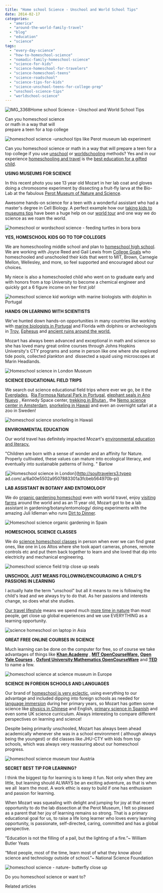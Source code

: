 ```yaml
---
title: "Home school Science - Unschool and World School Tips"
date: 2014-02-17
categories: 
  - "america"
  - "around-the-world-family-travel"
  - "blog"
  - "education"
  - "science"
tags: 
  - "every-day-science"
  - "how-to-homeschool-science"
  - "nomadic-family-homeschool-science"
  - "science-for-kids"
  - "science-homeschool-for-travelers"
  - "science-homeschool-teens"
  - "science-roadschool"
  - "science-tips-for-kids"
  - "science-unschool-teens-for-college-prep"
  - "unschool-science-tips"
  - "worldschool-science"
---
```


![IMG_3368](https://pub-ac94b3f306b24c0dba4238943c97f2e1.r2.dev/6a00e5502a9507883301a5116c5f5e970c.jpg)Home school Science - 
Unschool and World School Tips  
  
Can you homeschool science  
or math in a way that will  
prepare a teen for a top college

<!--more-->  
![homeschool science -unschool tips like Perot museum lab experiment](https://pub-ac94b3f306b24c0dba4238943c97f2e1.r2.dev/6a00e5502a9507883301a5116e6db7970c.png)  
  
Can you homeschool science or math in a way that will prepare a teen for a top college if you use [unschool](https://pub-ac94b3f306b24c0dba4238943c97f2e1.r2.dev/2010/04/family-travel-homeschool-education-global-students-lifestyle-design-location-independent-4hww-around.html "unschool tips for global kids") or [worldschooling](https://pub-ac94b3f306b24c0dba4238943c97f2e1.r2.dev/2013/01/world-school-education-at-its-best-.html "worldschooling") methods? Yes and in our experience [homeschooling and travel](https://pub-ac94b3f306b24c0dba4238943c97f2e1.r2.dev/2011/09/learning-while-traveling-travel-homeschool-road-school-abroad-5-best-reasons.html "homeschooling and travel") is the [best education for a gifted child](https://pub-ac94b3f306b24c0dba4238943c97f2e1.r2.dev/2012/09/how-to-homeschool-through-travel-with-a-gifted-child-.html "homeschool and travel with gifted child").  
  
**USING MUSEUMS FOR SCIENCE**  
  
In this recent photo you see 13 year old Mozart in her lab coat and gloves doing a chromosome experiment by dissecting a fruit-fly larva at the Bio-Lab at the fabulous [Perot Museum of Nature and Science](http://www.perotmuseum.org/ "the perot museum").  
  
Awesome hands-on science for a teen with a wonderful assistant who had a master's degree in Cell Biology. A perfect example how our [taking kids to museums tips](https://pub-ac94b3f306b24c0dba4238943c97f2e1.r2.dev/2010/08/10-tips-for-travel-tours-museums-with-kids-family-friendly-travel-advice-information-help-education.html "taking kids to museums tips") have been a huge help on our [world tour](https://pub-ac94b3f306b24c0dba4238943c97f2e1.r2.dev/2012/01/amazing-family-world-tour.html "amazing family world tour") and one way we do science as we roam the world.  
  
![homeschool or wordschool science - feeding turtles in bora bora](https://pub-ac94b3f306b24c0dba4238943c97f2e1.r2.dev/6a00e5502a9507883301a5116e6dc9970c.png)  
  
**YES, HOMESCHOOL KIDS GO TO TOP COLLEGES**  
  
We are homeschooling middle school and plan to [homeschool high school](https://pub-ac94b3f306b24c0dba4238943c97f2e1.r2.dev/2013/07/homeschool-high-school-and-world-travel.html "homeschool high school"). We are working with Joyce Reed and Gail Lewis from [College Goals](http://www.collegegoals.com/ "college goals") who homeschooled and unschooled their kids that went to MIT, Brown, Carnegie Mellon, Wellesley, and more, so feel supported and encouraged about our choices.  
  
My niece is also a homeschooled child who went on to graduate early and with honors from a top University to become a chemical engineer and quickly got a 6 figure income on her first job!  
  
![homeschool science kid workign with marine biologists with dolphin in Portugal](https://pub-ac94b3f306b24c0dba4238943c97f2e1.r2.dev/6a00e5502a9507883301a5116e6dda970c.png)  
  
**HANDS ON LEARNING WITH SCIENTISTS**  
  
We've hunted down hands-on opportunities in many countries like working with [marine biologists in Portugal](https://pub-ac94b3f306b24c0dba4238943c97f2e1.r2.dev/2013/02/only-place-in-europe-to-swim-with-dolphins-portugal.html "swimming with dolphins in Portugal only place in Europe") and Florida with dolphins or archeologists in [Troy](https://pub-ac94b3f306b24c0dba4238943c97f2e1.r2.dev/2007/07/homers-troy.html "troy travel archeology"), [Ephesus](https://pub-ac94b3f306b24c0dba4238943c97f2e1.r2.dev/2007/07/ephesus-stellar.html "ephesus travel with kids") and [ancient ruins around the world.](https://pub-ac94b3f306b24c0dba4238943c97f2e1.r2.dev/2013/03/best-places-to-visit-ancient-roman-and-greek-ruins.html "best ancient ruins around the world")  
  
Mozart has always been advanced and exceptional in math and science so she has loved many great online courses through Johns Hopkins University's CTY programs and some in person like one where she explored tide pools, collected plankton and  dissected a squid using microscopes at  Marin Headlands.  
  
![Homeschool science in London Museum](https://pub-ac94b3f306b24c0dba4238943c97f2e1.r2.dev/6a00e5502a9507883301a73d79bcb1970d.png)  
  
**SCIENCE EDUCATIONAL FIELD TRIPS**  
  
We search out science educational field trips where ever we go, be it the [Everglades](https://pub-ac94b3f306b24c0dba4238943c97f2e1.r2.dev/2012/03/omg-wrestling-alligator-in-the-everglades.html "Everglades alligators"),  [Ria Formosa Natural Park in Portugal](https://pub-ac94b3f306b24c0dba4238943c97f2e1.r2.dev/2008/06/celebrating-in.html#more "bird migration and nature park portugal"), [elephant seals in Ano Nuevo](https://pub-ac94b3f306b24c0dba4238943c97f2e1.r2.dev/2012/02/elephant-seals-at-ano-nuevo-world-school-fieldtrip.html "elephant seals in ano nuevo homeschool") , Kennedy Space center, [trekking in Bhutan ,](https://pub-ac94b3f306b24c0dba4238943c97f2e1.r2.dev/2012/09/bhutans-bountiful-nature.html "trekking in bhutan") the [Nemo science center in Amsterdam](https://pub-ac94b3f306b24c0dba4238943c97f2e1.r2.dev/2006/09/science-center.html "Nemo science center in Amsterdam"), [snorkeling in Hawaii](https://pub-ac94b3f306b24c0dba4238943c97f2e1.r2.dev/2011/02/sailing-the-stunning-napali-coast-of-kauai-hawaii-with-dolphins-snorkeling-fun.html "snorkeling in Hawaii") and even an overnight safari at a zoo in Sweden!  
  
![homeschool science snorkeling in Hawaii](https://pub-ac94b3f306b24c0dba4238943c97f2e1.r2.dev/6a00e5502a9507883301a3fcbeb55a970b.png)  
  
**ENVIRONMENTAL EDUCATION**  
  
Our world travel has definitely impacted Mozart's [environmental education and literacy.](https://pub-ac94b3f306b24c0dba4238943c97f2e1.r2.dev/2012/04/environmental-education-world-school-kid.html "environmental education and eco literacy")  
  
"Children are born with a sense of wonder and an affinity for Nature. Properly cultivated, these values can mature into ecological literacy, and eventually into sustainable patterns of living. " Barlow  
  
[![Homeschool science in London](https://pub-ac94b3f306b24c0dba4238943c97f2e1.r2.dev/6a00e5502a9507883301a3fcbeb564970b.png "Homeschool science in London")](http://soultravelers3.typep
ad.com/.a/6a00e5502a9507883301a3fcbeb564970b-pi)  
  
**LAB ASSISTANT IN BOTANY AND ENTOMOLOGY**  
  
We do [organic gardening homeschool](https://pub-ac94b3f306b24c0dba4238943c97f2e1.r2.dev/2010/05/travel-organic-garden-homeschool-green-unschool-nature-unit-study-lessons-from-gardening-travel-.html "organic gardening homeschool") even with world travel, enjoy [visiting farms](https://pub-ac94b3f306b24c0dba4238943c97f2e1.r2.dev/2014/01/travel-and-paleoprimal-grain-free-gapswapf-healthy-eating.html "visiting farmers for real food sustainable living") around the world and as an 11 year old, Mozart got to be a lab assistant in gardening/botany/entomology/ doing experiments with the amazing Juli Idleman who runs [Dirt to Dinner](http://fromdirttodinner.net/ "dirt to dinner").

  
![Homeschool science organic gardening in Spain](https://pub-ac94b3f306b24c0dba4238943c97f2e1.r2.dev/6a00e5502a9507883301a3fcbeb57c970b.png)  
  
**HOMESCHOOL SCIENCE CLASSES**  
  
We do [science homeschool classes](http://www.imagination4kids.com/ "science homeschool san jose") in person when ever we can find great ones, like one in Los Altos where she took apart cameras, phones, remote controls etc and put them back together to learn and she loved that dip into electricity and mechanical engineering.  
  
![homeschool science field trip close up seals](https://pub-ac94b3f306b24c0dba4238943c97f2e1.r2.dev/6a00e5502a9507883301a3fcbeb593970b.png)

**UNSCHOOL JUST MEANS FOLLOWING/ENCOURAGING A CHILD'S PASSIONS IN LEARNING**  
  
I actually hate the term "unschool" but all it means to me is following the child's lead and we always try to do that. As her passions and interests change, so does what she studies.  
  
[Our travel lifestyle](https://pub-ac94b3f306b24c0dba4238943c97f2e1.r2.dev/2011/07/what-our-nomadic-travel-lifestyle-looks-like-family-fun.html#more "OUR TRAVEL LIFESTYLE") means we spend much [more time in nature](https://pub-ac94b3f306b24c0dba4238943c97f2e1.r2.dev/2011/07/beautiful-butterfly-flowers-and-family-travel.html "MORE TIME IN NATURE") than most people, get close up global experiences and we use EVERYTHING as a learning opportunity.  
  
![science homeschool on laptop in Asia ](https://pub-ac94b3f306b24c0dba4238943c97f2e1.r2.dev/6a00e5502a9507883301a73d79bd0f970d.png)  
  
**GREAT FREE ONLINE COURSES IN SCIENCE**  
  
Much learning can be done on the computer for free, so of course we take advantages of things like [**Khan Academy**](http://www.khanacademy.org/) , [**MIT OpenCourseWare,**](http://ocw.mit.edu/index.htm) [**Open Yale Courses**](http://oyc.yale.edu/) , [**Oxford University Mathematics OpenCourseWare**](http://www.maths.ox.ac.uk/opencourseware/) and [**TED**](http://www.ted.com/) to name a few.  
  
![homeschool science at science museum in Europe](https://pub-ac94b3f306b24c0dba4238943c97f2e1.r2.dev/6a00e5502a9507883301a73d79bd21970d.png)  
  
**SCIENCE IN FOREIGN SCHOOLS AND LANGUAGES**  
  
Our brand of [homeschool is very eclectic](https://pub-ac94b3f306b24c0dba4238943c97f2e1.r2.dev/2010/03/long-term-family-travel-homeschool-roadschool-world-school-digitalnomad-lifestyle-design-virtual-.html "HOMESCHOOL ECLECTIC ROAD SCHOOL"), using everything to our advantage and included dipping into foreign schools as needed for [language immersion](https://pub-ac94b3f306b24c0dba4238943c97f2e1.r2.dev/2012/05/global-citizens-spanish-and-mandarin-immersion.html "LANGUAGE IMMERSION GLOBAL CITIZEN") during her primary years, so Mozart has gotten some science like [physics in Chinese](https://pub-ac94b3f306b24c0dba4238943c97f2e1.r2.dev/2012/07/chinese-school-in-asia-11-year-old-american-doing-physics-in-mandarin.html "PHYSICS IN CHINESE") and English, [primary science in Spanish](https://pub-ac94b3f306b24c0dba4238943c97f2e1.r2.dev/2010/07/schools-out-forever-expat-immersion-spanish-in-spain-digital-nomad-education-for-kids-who-travel.html "PRIMARY SCHOOL IN SPAIN") and even some UK science curriculum. Always interesting to compare different perspectives on learning and science!  
  
Despite being primarily unschooled, Mozart has always been ahead academically whenever she was in a school environment ( although always being the youngest) or did classes like JHU-CTY with kids from top schools, which was always very reassuring about our homeschool progress.  
  
![homeschool science museum tour Austria](https://pub-ac94b3f306b24c0dba4238943c97f2e1.r2.dev/6a00e5502a9507883301a5116e6e6a970c.png)  
  
**SECRET BEST TIP FOR LEARNING?**  
  
I think the biggest tip for learning is to keep it fun. Not only when they are little, but learning should ALWAYS be an exciting adventure, as that is when we all  learn the most. A work ethic is easy to build if one has enthusiasm and passion for learning.  
  
When Mozart was squealing with delight and jumping for joy at that recent opportunity to do the lab dissection at the Perot Museum, I felt so pleased as a parent that her joy of learning remains so strong. That is a primary educational goal for us, to raise a life long learner who loves every learning opportunity, is passionate, self-directed, caring, committed and has a global perspective.  
  
“Education is not the filling of a pail, but the lighting of a fire.”~ William Butler Yeats  

  
“Most people, most of the time, learn most of what they know about science and technology outside of school.”~ National Science Foundation

![homeschool science - nature- butterfly close up](https://pub-ac94b3f306b24c0dba4238943c97f2e1.r2.dev/6a00e5502a9507883301a3fcbeb5df970b.png)  
  
Do you homeschool science or want to?  
  

Related articles

